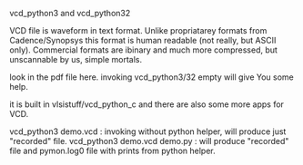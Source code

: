


vcd_python3 and vcd_python32

VCD file is waveform in text format. Unlike propriatarey formats from Cadence/Synopsys this 
format is human readable (not really, but ASCII only). Commercial formats are ibinary and much more compressed, but unscannable by us, simple mortals.

look in the pdf file here.
invoking vcd_python3/32 empty will give You some help.

it is built in vlsistuff/vcd_python_c and there are also some more apps for VCD.

vcd_python3 demo.vcd : invoking without python helper, will produce just "recorded" file. 
vcd_python3 demo.vcd demo.py  : will produce "recorded" file and  pymon.log0 file with prints from python helper.

